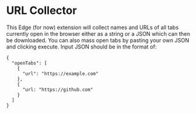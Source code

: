 # URL Collector

This Edge (for now) extension will collect names and URLs of all tabs currently open in the browser either as a string or a JSON which can then be downloaded. You can also mass open tabs by pasting your own JSON and clicking execute. Input JSON should be in the format of:

```
{
  "openTabs": [
    {
      "url": "https://example.com"
    },
    {
      "url: "https://github.com"
    }
  ]
}
```
